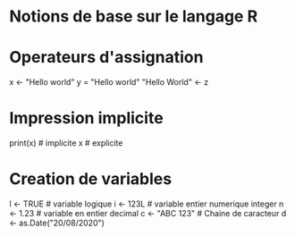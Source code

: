 # Notions de base sur le langage R

# Operateurs d'assignation

x <- "Hello world"
y = "Hello world"
"Hello World" <- z

# Impression implicite

print(x) # implicite
x # explicite

# Creation de variables

l <- TRUE # variable logique
i <- 123L # variable entier numerique integer
n <- 1.23 # variable en entier decimal
c <- "ABC 123" #  Chaine de caracteur
d <- as.Date("20/08/2020")
